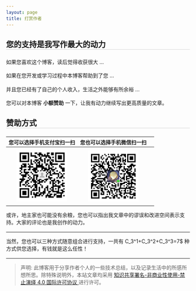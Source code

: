 ```yaml
---
layout: page
title: 打赏作者
---
```


<style type="text/css">
img {
    max-width: 100%;
    padding: 0.5em 0;
    margin: auto;
    display: block;
}

h2 {
	margin: 1.4em 0 1.1em;
	border-bottom: 1px solid #D4D4D4;
}

p {
	margin: 0 0 1.234em;
}
</style>


## 您的支持是我写作最大的动力

如果您喜欢这个博客，读后觉得收获很大 ...

如果在您开发或学习过程中本博客帮助到了您 ...

并且您已经有了自己的个人收入，生活之外能够有所余裕 ...

您可以对本博客 **小额赞助** 一下，让我有动力继续写出更高质量的文章。

## 赞助方式

| 您可以选择手机支付宝扫一扫                    | 您也可以选择手机微信扫一扫                  |                    |
| :---------:                                   | :-------:                                   | :----------------: |
| ![支付宝转账二维码](/img/donation/alipay.png) | ![微信转账二维码](/img/donation/wechat.png) |                    |

或许，地主家也可能没有余粮，您也可以指出我文章中的谬误和改进空间表示支持。大家的评论也是我创作的动力。

---

当然，您也可以三种方式随意组合进行支持，一共有 C_3^1+C_3^2+C_3^3=7$ 种方式供您选择，有钱就是这么任性！


---

> 声明: 此博客用于分享作者个人的一些技术总结，以及记录生活中的所感所想所思。除特殊说明外，本站文章均采用 <a rel="license" href="https://creativecommons.org/licenses/by-nc-nd/4.0/deed.zh"> 知识共享署名-非商业性使用-禁止演绎 4.0 国际许可协议 </a>进行许可。
